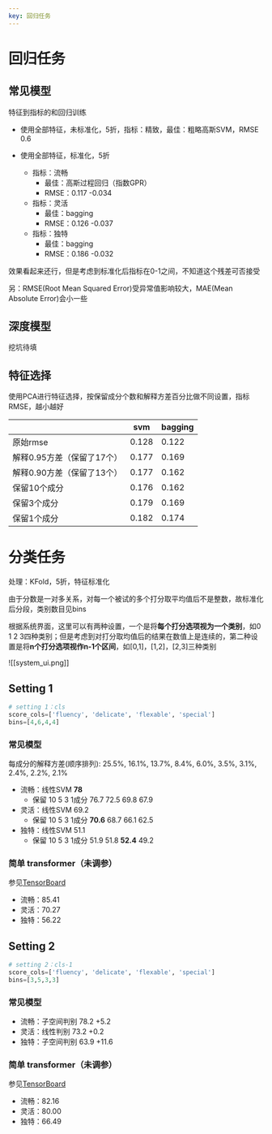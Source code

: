 ```yaml
---
key: 回归任务
---
```


# 回归任务

## 常见模型

特征到指标的和回归训练

- 使用全部特征，未标准化，5折，指标：精致，最佳：粗略高斯SVM，RMSE 0.6
- 使用全部特征，标准化，5折

	- 指标：流畅
		- 最佳：高斯过程回归（指数GPR）
		- RMSE：0.117 -0.034
	- 指标：灵活
		- 最佳：bagging
		- RMSE：0.126 -0.037
	- 指标：独特
		- 最佳：bagging
		- RMSE：0.186 -0.032

效果看起来还行，但是考虑到标准化后指标在0-1之间，不知道这个残差可否接受

另：RMSE(Root Mean Squared Error)受异常值影响较大，MAE(Mean Absolute Error)会小一些

## 深度模型

挖坑待填

## 特征选择

使用PCA进行特征选择，按保留成分个数和解释方差百分比做不同设置，指标RMSE，越小越好

|                            | svm   | bagging |
|----------------------------|-------|---------|
| 原始rmse                   | 0.128 | 0.122   |
| 解释0.95方差（保留了17个） | 0.177 | 0.169   |
| 解释0.90方差（保留了13个） | 0.177 | 0.162   |
| 保留10个成分               | 0.176 | 0.162   |
| 保留3个成分                | 0.179 | 0.169   |
| 保留1个成分                | 0.182 | 0.174   |

# 分类任务

处理：KFold，5折，特征标准化

由于分数是一对多关系，对每一个被试的多个打分取平均值后不是整数，故标准化后分段，类别数目见bins

根据系统界面，这里可以有两种设置，一个是将**每个打分选项视为一个类别**，如0 1 2 3四种类别；但是考虑到对打分取均值后的结果在数值上是连续的，第二种设置是将**n个打分选项视作n-1个区间**，如[0,1]，[1,2]，[2,3]三种类别

![[system_ui.png]]

## Setting 1

```python
# setting 1：cls
score_cols=['fluency', 'delicate', 'flexable', 'special']  
bins=[4,6,4,4]
```

### 常见模型

每成分的解释方差(顺序排列): 25.5%, 16.1%, 13.7%, 8.4%, 6.0%, 3.5%, 3.1%, 2.4%, 2.2%, 2.1%
- 流畅：线性SVM **78** 
	- 保留 10 5 3 1成分 76.7 72.5 69.8 67.9
- 灵活：线性SVM 69.2 
	- 保留 10 5 3 1成分 **70.6** 68.7 66.1 62.5
- 独特：线性SVM 51.1 
	- 保留 10 5 3 1成分 51.9 51.8 **52.4** 49.2

### 简单 transformer（未调参）

参见[TensorBoard](http://gsq7474741.tpddns.cn:6006)

- 流畅：85.41
- 灵活：70.27
- 独特：56.22



## Setting 2

```python
# setting 2：cls-1
score_cols=['fluency', 'delicate', 'flexable', 'special']
bins=[3,5,3,3]
```

### 常见模型

- 流畅：子空间判别 78.2 +5.2
- 灵活：线性判别 73.2 +0.2
- 独特：子空间判别 63.9 +11.6

### 简单 transformer（未调参）

参见[TensorBoard](http://gsq7474741.tpddns.cn:6006)

- 流畅：82.16
- 灵活：80.00
- 独特：66.49 


